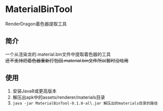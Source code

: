 # MaterialBinTool
RenderDragon着色器提取工具

## 简介
一个从渲染龙的.material.bin文件中提取着色器的工具   
~~还不支持把着色器重新打包回.material.bin文件所以暂时没啥用~~

## 使用
1. 安装Java8或更高版本
2. 解压出apk中的assets/renderer/materials目录
3. `java -jar MaterialBinTool-0.1.0-all.jar 解压出的materials目录的路径`
